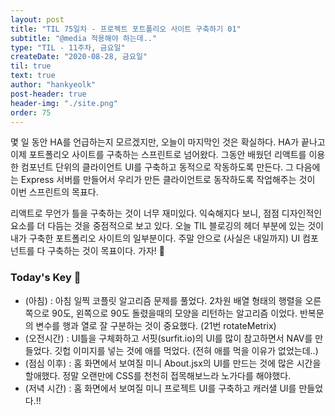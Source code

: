 ```yaml
---
layout: post
title: "TIL 75일차 - 프로젝트 포트폴리오 사이트 구축하기 01"
subtitle: "@media 적용해야 하는데.."
type: "TIL - 11주차, 금요일"
createDate: "2020-08-28, 금요일"
til: true
text: true
author: "hankyeolk"
post-header: true
header-img: "./site.png"
order: 75
---
```


몇 일 동안 HA를 언급하는지 모르겠지만, 오늘이 마지막인 것은 확실하다. HA가 끝나고 이제 포트폴리오 사이트를 구축하는 스프린트로 넘어왔다. 그동안 배웠던 리액트를 이용한 컴포넌트 단위의 클라이언트 UI를 구축하고 동적으로 작동하도록 만든다. 그 다음에는 Express 서버를 만들어서 우리가 만든 클라이언트로 동작하도록 작업해주는 것이 이번 스프린트의 목표다. <br>

리액트로 무언가 틀을 구축하는 것이 너무 재미있다. 익숙해지다 보니, 점점 디자인적인 요소를 더 다듬는 것을 중점적으로 보고 있다. 오늘 TIL 블로깅의 헤더 부분에 있는 것이 내가 구축한 포트폴리오 사이트의 일부분이다. 주말 안으로 (사실은 내일까지) UI 컴포넌트를 다 구축하는 것이 목표이다. 가자! 🚀 <br>

### Today's Key 🦄

- (아침) : 아침 일찍 코플릿 알고리즘 문제를 풀었다. 2차원 배열 형태의 행렬을 오른쪽으로 90도, 왼쪽으로 90도 돌렸을때의 모양을 리턴하는 알고리즘 이었다. 반복문의 변수를 행과 열로 잘 구분하는 것이 중요했다. (21번 rotateMetrix)
- (오전시간) : UI틀을 구체화하고 서핏(surfit.io)의 UI를 많이 참고하면서 NAV를 만들었다. 깃헙 이미지를 넣는 것에 애를 먹었다. (전혀 애를 먹을 이유가 없었는데..)
- (점심 이후) : 홈 화면에서 보여질 미니 About.jsx의 UI를 만드는 것에 많은 시간을 할애했다. 정말 오랜만에 CSS를 천천히 접목해보느라 노가다를 해야했다.
- (저녁 시간) : 홈 화면에서 보여질 미니 프로젝트 UI를 구축하고 캐러샐 UI를 만들었다.!!
